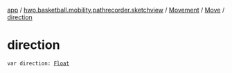 [app](../../../index.md) / [hwp.basketball.mobility.pathrecorder.sketchview](../../index.md) / [Movement](../index.md) / [Move](index.md) / [direction](.)

# direction

`var direction: `[`Float`](https://kotlinlang.org/api/latest/jvm/stdlib/kotlin/-float/index.html)